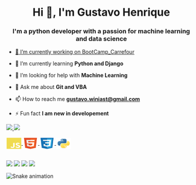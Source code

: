 <h1 align="center">Hi 👋, I'm Gustavo Henrique</h1>
<h3 align="center">I'm a python developer with a passion for machine learning and data science</h3>
<a href="https://github.com/Winiast">
 
 


- 🔭 I’m currently working on [BootCamp_Carrefour](https://github.com/Winiast/Project_By_BootCamp_Carrefour)

- 🌱 I’m currently learning **Python and Django**

- 🤝 I’m looking for help with **Machine Learning**

- 💬 Ask me about **Git and VBA**

- 📫 How to reach me **gustavo.winiast@gmail.com**

- ⚡ Fun fact **I am new in developement**

<div>
  <a href="https://github.com/Winiast">
  <img height="180em" src="https://github-readme-stats.vercel.app/api?username=Winiast&show_icons=true&theme=dark&include_all_commits=true&count_private=true"/>
  <img height="180em" src="https://github-readme-stats.vercel.app/api/top-langs/?username=Winiast&layout=compact&langs_count=7&theme=dark"/>
</div>
 
 <div style="display: inline_block"><br>
  <img align="center" alt="Rafa-Js" height="30" width="40" src="https://raw.githubusercontent.com/devicons/devicon/master/icons/javascript/javascript-plain.svg">
  <img align="center" alt="Rafa-HTML" height="30" width="40" src="https://raw.githubusercontent.com/devicons/devicon/master/icons/html5/html5-original.svg">
  <img align="center" alt="Rafa-CSS" height="30" width="40" src="https://raw.githubusercontent.com/devicons/devicon/master/icons/css3/css3-original.svg">
  <img align="center" alt="Rafa-Python" height="30" width="40" src="https://raw.githubusercontent.com/devicons/devicon/master/icons/python/python-original.svg">

</div>
 
 ##
 
 <div> 
  <a href="https://www.instagram.com/meninoguxta/" target="_blank"><img src="https://img.shields.io/badge/-Instagram-%23E4405F?style=for-the-badge&logo=instagram&logoColor=white" target="_blank"></a>
 <a href="https://discord.gg/pDbY76q8Qf" target="_blank"><img src="https://img.shields.io/badge/Discord-7289DA?style=for-the-badge&logo=discord&logoColor=white" target="_blank"></a> 
  <a href = "mailto:gustavo.winiast@gmail.com"><img src="https://img.shields.io/badge/-Gmail-%23333?style=for-the-badge&logo=gmail&logoColor=white" target="_blank"></a>
  <a href="https://www.linkedin.com/in/gustavo-silva-3b9bb8196" target="_blank"><img src="https://img.shields.io/badge/-LinkedIn-%230077B5?style=for-the-badge&logo=linkedin&logoColor=white" target="_blank"></a> 

  
  ![Snake animation](https://github.com/Winiast/rafaballerini/blob/output/github-contribution-grid-snake.svg)
  
 </div>
